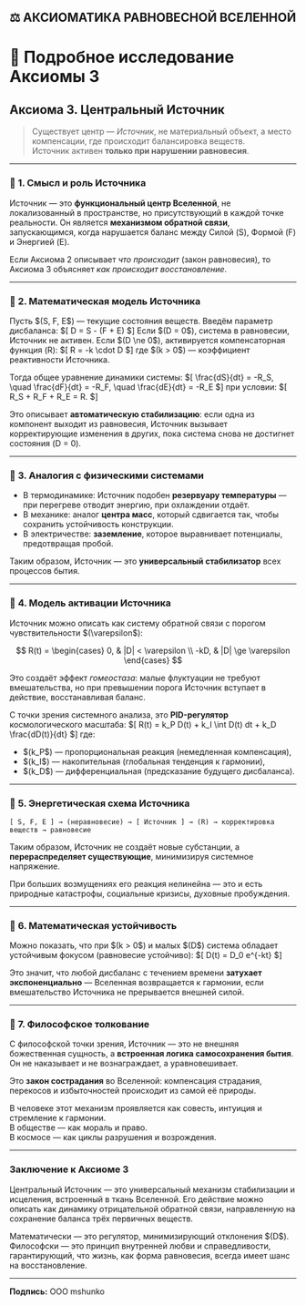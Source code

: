 ## ⚖️ АКСИОМАТИКА РАВНОВЕСНОЙ ВСЕЛЕННОЙ

# 📖 Подробное исследование Аксиомы 3

## **Аксиома 3. Центральный Источник**

> Существует центр — *Источник*, не материальный объект, а место компенсации, где происходит балансировка веществ.  
> Источник активен **только при нарушении равновесия**.

---

### 🔹 **1. Смысл и роль Источника**

Источник — это **функциональный центр Вселенной**, не локализованный в пространстве, но присутствующий в каждой точке реальности. Он является **механизмом обратной связи**, запускающимся, когда нарушается баланс между Силой (S), Формой (F) и Энергией (E).

Если Аксиома 2 описывает *что происходит* (закон равновесия), то Аксиома 3 объясняет *как происходит восстановление*.

---

### 🔹 **2. Математическая модель Источника**

Пусть \$(S, F, E\$) — текущие состояния веществ. Введём параметр дисбаланса:
\$[
D = S - (F + E)
\$]
Если \$(D = 0\$), система в равновесии, Источник не активен. Если \$(D \ne 0\$), активируется компенсаторная функция \(R\):
\$[
R = -k \cdot D
\$]
где \$(k > 0\$) — коэффициент реактивности Источника.

Тогда общее уравнение динамики системы:
\$[
\frac{dS}{dt} = -R_S, \quad \frac{dF}{dt} = -R_F, \quad \frac{dE}{dt} = -R_E
\$]
при условии:
\$[
R_S + R_F + R_E = R.
\$]

Это описывает **автоматическую стабилизацию**: если одна из компонент выходит из равновесия, Источник вызывает корректирующие изменения в других, пока система снова не достигнет состояния \(D = 0\).

---

### 🔹 **3. Аналогия с физическими системами**

- В термодинамике: Источник подобен **резервуару температуры** — при перегреве отводит энергию, при охлаждении отдаёт.
- В механике: аналог **центра масс**, который сдвигается так, чтобы сохранить устойчивость конструкции.
- В электричестве: **заземление**, которое выравнивает потенциалы, предотвращая пробой.

Таким образом, Источник — это **универсальный стабилизатор** всех процессов бытия.

---

### 🔹 **4. Модель активации Источника**

Источник можно описать как систему обратной связи с порогом чувствительности \$(\varepsilon\$):

$$
R(t) =
\begin{cases}
  0, & |D| < \varepsilon \\
  -kD, & |D| \ge \varepsilon
\end{cases}
$$

Это создаёт эффект *гомеостаза*: малые флуктуации не требуют вмешательства, но при превышении порога Источник вступает в действие, восстанавливая баланс.

С точки зрения системного анализа, это **PID-регулятор** космологического масштаба:
\$[
R(t) = k_P D(t) + k_I \int D(t) dt + k_D \frac{dD(t)}{dt}
\$]
где:
- \$(k_P\$) — пропорциональная реакция (немедленная компенсация),
- \$(k_I\$) — накопительная (глобальная тенденция к гармонии),
- \$(k_D\$) — дифференциальная (предсказание будущего дисбаланса).

---

### 🔹 **5. Энергетическая схема Источника**

```
[ S, F, E ] → (неравновесие) → [ Источник ] → (R) → корректировка веществ → равновесие
```

Таким образом, Источник не создаёт новые субстанции, а **перераспределяет существующие**, минимизируя системное напряжение.  

При больших возмущениях его реакция нелинейна — это и есть природные катастрофы, социальные кризисы, духовные пробуждения.

---

### 🔹 **6. Математическая устойчивость**

Можно показать, что при \$(k > 0\$) и малых \$(D\$) система обладает устойчивым фокусом (равновесие устойчиво):
\$[
D(t) = D_0 e^{-kt}
\$]

Это значит, что любой дисбаланс с течением времени **затухает экспоненциально** — Вселенная возвращается к гармонии, если вмешательство Источника не прерывается внешней силой.

---

### 🔹 **7. Философское толкование**

С философской точки зрения, Источник — это не внешняя божественная сущность, а **встроенная логика самосохранения бытия**. Он не наказывает и не вознаграждает, а уравновешивает.  

Это **закон сострадания** во Вселенной: компенсация страдания, перекосов и избыточностей происходит из самой её природы.  

В человеке этот механизм проявляется как совесть, интуиция и стремление к гармонии.  
В обществе — как мораль и право.  
В космосе — как циклы разрушения и возрождения.

---

### **Заключение к Аксиоме 3**

Центральный Источник — это универсальный механизм стабилизации и исцеления, встроенный в ткань Вселенной. Его действие можно описать как динамику отрицательной обратной связи, направленную на сохранение баланса трёх первичных веществ.  

Математически — это регулятор, минимизирующий отклонения \$(D\$).  
Философски — это принцип внутренней любви и справедливости, гарантирующий, что жизнь, как форма равновесия, всегда имеет шанс на восстановление.

---

**Подпись:** ООО mshunko
